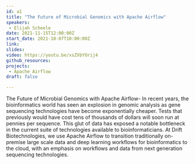 ```yaml
---
id: a1
title: "The Future of Microbial Genomics with Apache Airflow"
speakers:
 - Elijah Scheele
date: 2021-11-15T12:00:00Z
start_date: 2021-10-07T10:00:00Z
link: 
slides: 
video: https://youtu.be/xsZVbYOrij4
github_resources:
projects: 
 - Apache Airflow
draft: false

---
```


The Future of Microbial Genomics with Apache Airflow- In recent years, the bioinformatics world has seen an explosion in genomic analysis as gene sequencing technologies have become exponentially cheaper. Tests that previously would have cost tens of thousands of dollars will soon run at pennies per sequence. This glut of data has exposed a notable bottleneck in the current suite of technologies available to bioinformaticians. At Drift Biotechnologies, we use Apache Airflow to transition traditionally on-premise large scale data and deep learning workflows for bioinformatics to the cloud, with an emphasis on workflows and data from next generation sequencing technologies.
